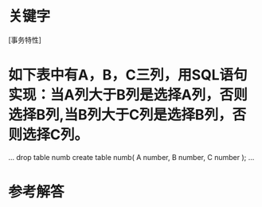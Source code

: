 # 关键字

[事务特性]

# 如下表中有A，B，C三列，用SQL语句实现：当A列大于B列是选择A列，否则选择B列,当B列大于C列是选择B列，否则选择C列。
...
drop table numb
create table numb(
       A number,
       B number,
       C number
);
...
# 参考解答



